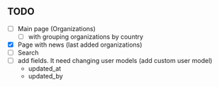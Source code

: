 
## TODO
- [ ] Main page (Organizations)
    - [ ] with grouping organizations by country
- [x] Page with news (last added organizations)
- [ ] Search
- [ ] add fields. It need changing user models (add custom user model)
    - updated_at
    - updated_by